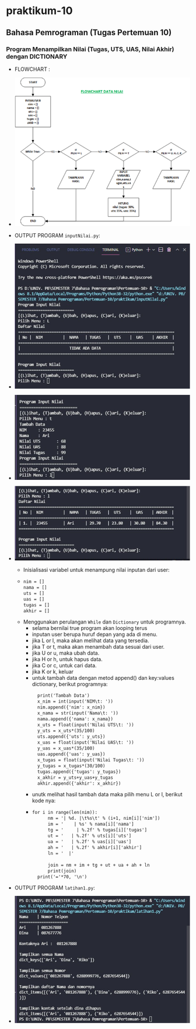 # praktikum-10
## Bahasa Pemrograman (Tugas Pertemuan 10)

### Program Menampilkan Nilai (Tugas, UTS, UAS, Nilai Akhir) dengan DICTIONARY
* FLOWCHART :
* ![img](https://github.com/raissaputra/praktikum-10/blob/main/praktikum/assets/flowchart.png)
* OUTPUT PROGRAM `inputNilai.py`:
* ![img](https://github.com/raissaputra/praktikum-10/blob/main/praktikum/assets/lihat.png)
* ![img](https://github.com/raissaputra/praktikum-10/blob/main/praktikum/assets/tambah.png)
* ![img](https://github.com/raissaputra/praktikum-10/blob/main/praktikum/assets/finish.png)
  *  Inisialisasi variabel untuk menampung nilai inputan dari user:
  * ```
    nim = []
    nama = []
    uts = []
    uas = []
    tugas = []
    akhir = []
    ```
  * Menggunakan perulangan `While` dan `Dictionary` untuk programnya.
    - selama bernilai true program akan looping terus
    - inputan user berupa huruf depan yang ada di menu.
    - jika L or l, maka akan melihat data yang tersedia.
    - jika T or t, maka akan menambah data sesuai dari user.
    - jika U or u, maka ubah data.
    - jika H or h, untuk hapus data.
    - jika C or c, untuk cari data.
    - jika K or k, keluar
    - untuk tambah data dengan metod append() dan key:values dictionary, berikut programnya:
      ```
        print('Tambah Data')
        x_nim = int(input('NIM\t: '))
        nim.append({'nim': x_nim})
        x_nama = str(input('Nama\t: '))
        nama.append({'nama': x_nama})
        x_uts = float(input('Nilai UTS\t: '))
        y_uts = x_uts*(35/100)
        uts.append({'uts': y_uts})
        x_uas = float(input('Nilai UAS\t: '))
        y_uas = x_uas*(35/100)
        uas.append({'uas': y_uas})
        x_tugas = float(input('Nilai Tugas\t: '))
        y_tugas = x_tugas*(30/100)
        tugas.append({'tugas': y_tugas})
        x_akhir = y_uts+y_uas+y_tugas
        akhir.append({'akhir': x_akhir})
      ```
    - unutk melihat hasil tambah data maka pilih menu L or l, berikut kode nya:
    - 
      ```
      for i in range(len(nim)):
            nm = '| %d. |\t%s\t' % (i+1, nim[i]['nim'])
            im = '    | %s' % nama[i]['nama']
            tg = '     | %.2f' % tugas[i]['tugas']
            ut = '   | %.2f' % uts[i]['uts']
            ua = '   | %.2f' % uas[i]['uas']
            ah = '   | %.2f' % akhir[i]['akhir']
            ln = '  |'

            join = nm + im + tg + ut + ua + ah + ln
            print(join)
        print('='*70, '\n')
      ```
     
* OUTPUT PROGRAM `latihan1.py`:
* ![img](https://github.com/raissaputra/praktikum-10/blob/main/praktikum/assets/latihan.png)
